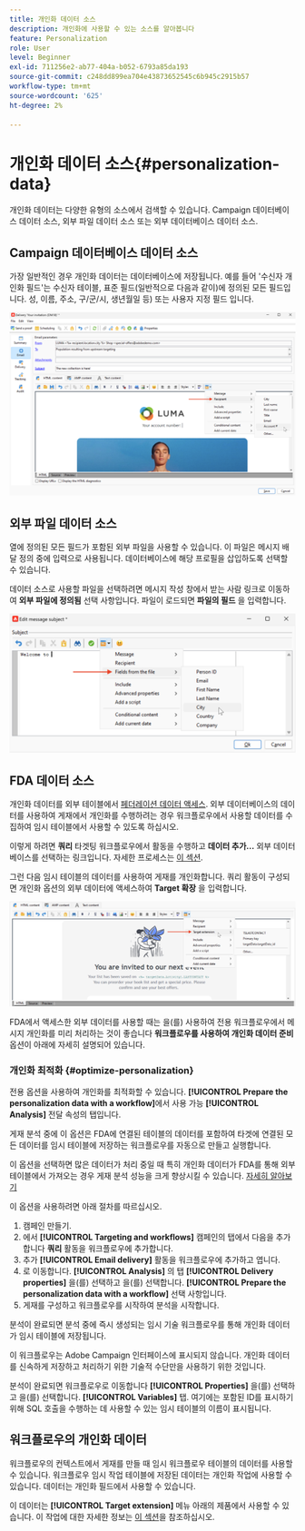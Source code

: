 ```yaml
---
title: 개인화 데이터 소스
description: 개인화에 사용할 수 있는 소스를 알아봅니다
feature: Personalization
role: User
level: Beginner
exl-id: 711256e2-ab77-404a-b052-6793a85da193
source-git-commit: c248dd899ea704e43873652545c6b945c2915b57
workflow-type: tm+mt
source-wordcount: '625'
ht-degree: 2%

---
```


# 개인화 데이터 소스{#personalization-data}

개인화 데이터는 다양한 유형의 소스에서 검색할 수 있습니다. Campaign 데이터베이스 데이터 소스, 외부 파일 데이터 소스 또는 외부 데이터베이스 데이터 소스.

## Campaign 데이터베이스 데이터 소스

가장 일반적인 경우 개인화 데이터는 데이터베이스에 저장됩니다. 예를 들어 &#39;수신자 개인화 필드&#39;는 수신자 테이블, 표준 필드(일반적으로 다음과 같이)에 정의된 모든 필드입니다. 성, 이름, 주소, 구/군/시, 생년월일 등) 또는 사용자 지정 필드 입니다.

![이메일의 캠페인 개인화 필드](assets/perso-campaign-datasource.png)


## 외부 파일 데이터 소스

열에 정의된 모든 필드가 포함된 외부 파일을 사용할 수 있습니다. 이 파일은 메시지 배달 정의 중에 입력으로 사용됩니다. 데이터베이스에 해당 프로필을 삽입하도록 선택할 수 있습니다.

데이터 소스로 사용할 파일을 선택하려면 메시지 작성 창에서 받는 사람 링크로 이동하여 **외부 파일에 정의됨** 선택 사항입니다. 파일이 로드되면 **파일의 필드** 을 입력합니다.

![파일의 개인화 데이터](assets/perso-from-file.png)


## FDA 데이터 소스

개인화 데이터를 외부 테이블에서 [페더레이션 데이터 액세스](../connect/fda.md).  외부 데이터베이스의 데이터를 사용하여 게재에서 개인화를 수행하려는 경우 워크플로우에서 사용할 데이터를 수집하여 임시 테이블에서 사용할 수 있도록 하십시오.

이렇게 하려면 **쿼리** 타겟팅 워크플로우에서 활동을 수행하고 **데이터 추가...** 외부 데이터베이스를 선택하는 링크입니다. 자세한 프로세스는 [이 섹션](../../automation/workflow/query.md#adding-data).

그런 다음 임시 테이블의 데이터를 사용하여 게재를 개인화합니다. 쿼리 활동이 구성되면 개인화 옵션의 외부 데이터에 액세스하여 **Target 확장** 을 입력합니다.

![외부 데이터베이스의 개인화 데이터](assets/perso-external-db.png)

FDA에서 액세스한 외부 데이터를 사용할 때는 을(를) 사용하여 전용 워크플로우에서 메시지 개인화를 미리 처리하는 것이 좋습니다 **워크플로우를 사용하여 개인화 데이터 준비** 옵션이 아래에 자세히 설명되어 있습니다.

### 개인화 최적화 {#optimize-personalization}

전용 옵션을 사용하여 개인화를 최적화할 수 있습니다. **[!UICONTROL Prepare the personalization data with a workflow]**&#x200B;에서 사용 가능 **[!UICONTROL Analysis]** 전달 속성의 탭입니다.

게재 분석 중에 이 옵션은 FDA에 연결된 테이블의 데이터를 포함하여 타겟에 연결된 모든 데이터를 임시 테이블에 저장하는 워크플로우를 자동으로 만들고 실행합니다.

이 옵션을 선택하면 많은 데이터가 처리 중일 때 특히 개인화 데이터가 FDA를 통해 외부 테이블에서 가져오는 경우 게재 분석 성능을 크게 향상시킬 수 있습니다. [자세히 알아보기](../connect/fda.md)

이 옵션을 사용하려면 아래 절차를 따르십시오.

1. 캠페인 만들기.
1. 에서 **[!UICONTROL Targeting and workflows]** 캠페인의 탭에서 다음을 추가합니다 **쿼리** 활동을 워크플로우에 추가합니다.
1. 추가 **[!UICONTROL Email delivery]** 활동을 워크플로우에 추가하고 엽니다.
1. 로 이동합니다. **[!UICONTROL Analysis]** 의 탭 **[!UICONTROL Delivery properties]** 을(를) 선택하고 을(를) 선택합니다. **[!UICONTROL Prepare the personalization data with a workflow]** 선택 사항입니다.
1. 게재를 구성하고 워크플로우를 시작하여 분석을 시작합니다.

분석이 완료되면 분석 중에 즉시 생성되는 임시 기술 워크플로우를 통해 개인화 데이터가 임시 테이블에 저장됩니다.

이 워크플로우는 Adobe Campaign 인터페이스에 표시되지 않습니다. 개인화 데이터를 신속하게 저장하고 처리하기 위한 기술적 수단만을 사용하기 위한 것입니다.

분석이 완료되면 워크플로우로 이동합니다 **[!UICONTROL Properties]** 을(를) 선택하고 을(를) 선택합니다. **[!UICONTROL Variables]** 탭. 여기에는 포함된 ID를 표시하기 위해 SQL 호출을 수행하는 데 사용할 수 있는 임시 테이블의 이름이 표시됩니다.

## 워크플로우의 개인화 데이터

워크플로우의 컨텍스트에서 게재를 만들 때 임시 워크플로우 테이블의 데이터를 사용할 수 있습니다. 워크플로우 임시 작업 테이블에 저장된 데이터는 개인화 작업에 사용할 수 있습니다. 데이터는 개인화 필드에서 사용할 수 있습니다.

이 데이터는 **[!UICONTROL Target extension]** 메뉴 아래의 제품에서 사용할 수 있습니다. 이 작업에 대한 자세한 정보는 [이 섹션](../../automation/workflow/use-workflow-data.md#target-data)을 참조하십시오.
